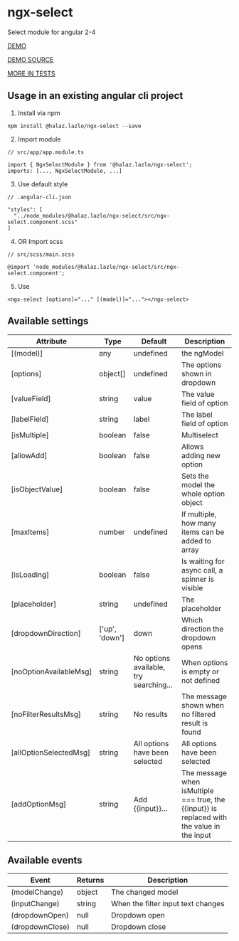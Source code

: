 # ngx-select

Select module for angular 2-4

[DEMO](https://halaz-lazlo.github.io/ngx-select-demo/)

[DEMO SOURCE](https://github.com/halaz-lazlo/ngx-select-demo)

[MORE IN TESTS](https://github.com/halaz-lazlo/ngx-select/blob/master/src/ngx-select.component.spec.ts)

## Usage in an existing angular cli project
1. Install via npm
```
npm install @halaz.lazlo/ngx-select --save
```

2. Import module
```
// src/app/app.module.ts

import { NgxSelectModule } from '@halaz.lazlo/ngx-select';
imports: [..., NgxSelectModule, ...]
```

3. Use default style
```
// .angular-cli.json

"styles": [
  "../node_modules/@halaz.lazlo/ngx-select/src/ngx-select.component.scss"
]
```

4. OR Import scss
```
// src/scss/main.scss

@import 'node_modules/@halaz.lazlo/ngx-select/src/ngx-select.component';
```

5. Use
```
<ngx-select [options]="..." [(model)]="..."></ngx-select>
```

## Available settings
|Attribute|Type|Default|Description
|-|-|-|-|
[(model)]|any|undefined|the ngModel
[options]|object[]|undefined|The options shown in dropdown
[valueField]|string|value|The value field of option
[labelField]|string|label|The label field of option
[isMultiple]|boolean|false|Multiselect
[allowAdd]|boolean|false|Allows adding new option
[isObjectValue]|boolean|false|Sets the model the whole option object
[maxItems]|number|undefined|If multiple, how many items can be added to array
[isLoading]|boolean|false|Is waiting for async call, a spinner is visible
[placeholder]|string|undefined|The placeholder
[dropdownDirection]|['up', 'down']|down|Which direction the dropdown opens
[noOptionAvailableMsg]|string|No options available, try searching...|When options is empty or not defined
[noFilterResultsMsg]|string|No results|The message shown when no filtered result is found
[allOptionSelectedMsg]|string|All options have been selected|All options have been selected
[addOptionMsg]|string|Add {{input}}...|The message when isMultiple === true, the {{input}} is replaced with the value in the input

## Available events
|Event|Returns|Description
|-|-|-
(modelChange)|object|The changed model
(inputChange)|string|When the filter input text changes
(dropdownOpen)|null|Dropdown open
(dropdownClose)|null|Dropdown close
